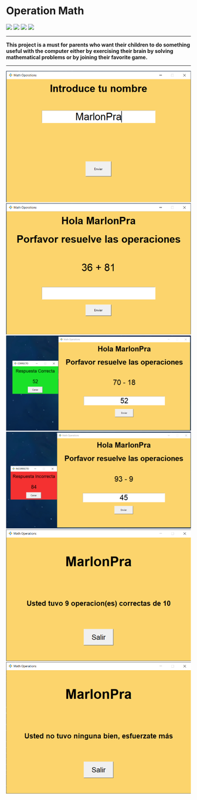 # **Operation Math** 

![](https://img.shields.io/github/issues/MarlonPra/operations-math) ![](https://img.shields.io/github/forks/MarlonPra/operations-math) ![](https://img.shields.io/github/stars/MarlonPra/operations-math) ![](https://img.shields.io/twitter/url?style=social&url=https%3A%2F%2Ftwitter.com%2FMarlonPraYT)

------------

**This project is a must for parents who want their children to do something useful with the computer either by exercising their brain by solving mathematical problems or by joining their favorite game.**

------------


![](img/img1.png)
![](img/img2.png)
![](img/img3.png)
![](img/img4.png)
![](img/img5.png)
![](img/img6.png)